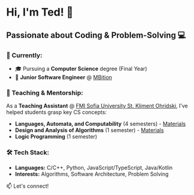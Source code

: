 # Hi, I'm Ted! 👋

## Passionate about Coding & Problem-Solving 💻

### 🚀 Currently:

- 🎓 Pursuing a **Computer Science** degree (Final Year)
- 💼 **Junior Software Engineer** @ [MBition](https://mbition.io/)

### 🎯 Teaching & Mentorship:

As a **Teaching Assistant** @ [FMI Sofia University St. Kliment Ohridski](https://fmi.uni-sofia.bg), I’ve helped students grasp key CS concepts:

- **Languages, Automata, and Computability** (4 semesters) - [Materials](https://github.com/toduko/languages-automata-and-computability)
- **Design and Analysis of Algorithms** (1 semester) - [Materials](https://github.com/toduko/design-and-analysis-of-algorithms)
- **Logic Programming** (1 semester)

### 🛠️ Tech Stack:

- **Languages:** C/C++, Python, JavaScript/TypeScript, Java/Kotlin
- **Interests:** Algorithms, Software Architecture, Problem Solving

📫 Let's connect!
